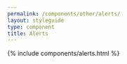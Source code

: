 ```yaml
---
permalink: /components/other/alerts/
layout: styleguide
type: component
title: Alerts
---
```


{% include components/alerts.html %}
